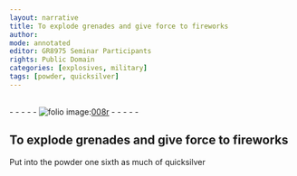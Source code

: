 ```yaml
---
layout: narrative
title: To explode grenades and give force to fireworks
author:
mode: annotated
editor: GR8975 Seminar Participants
rights: Public Domain
categories: [explosives, military]
tags: [powder, quicksilver]
---
```


 <br/>- - - - - <a href="http://gallica.bnf.fr/ark:/12148/btv1b10500001g/f21.image"><img src="../assets/photo-icon.png" alt="folio image: " style="display:inline-block; margin-bottom:-3px;"/>008r</a> - - - - - <br/> 
## To explode grenades and give force to fireworks

 
 <span class="activity"></span> <span class="activity"></span> Put into the <span class="material">powder</span> <span class="unit">one sixth as much</span> of <span class="material">quicksilver</span> 
 